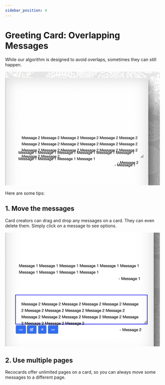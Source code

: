 ```yaml
---
sidebar_position: 4
---
```


# Greeting Card: Overlapping Messages

While our algorithm is designed to avoid overlaps, sometimes they can still happen. 

![recocards - moving messages](img/i1.png)

Here are some tips:

## 1. Move the messages

Card creators can drag and drop any messages on a card. They can even delete them. Simply click on a message to see options.

![recocards - moving messages](img/i2.png)

## 2. Use multiple pages

Recocards offer unlimited pages on a card, so you can always move some messages to a different page.

